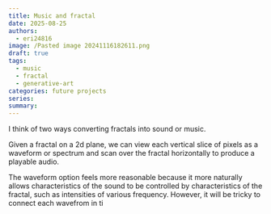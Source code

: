 ```yaml
---
title: Music and fractal
date: 2025-08-25
authors:
  - eri24816
image: /Pasted image 20241116182611.png
draft: true
tags:
  - music
  - fractal
  - generative-art
categories: future projects
series: 
summary:
---
```

I think of two ways converting fractals into sound or music.

Given a fractal on a 2d plane, we can view each vertical slice of pixels as a waveform or spectrum and scan over the fractal horizontally to produce a playable audio.

The waveform option feels more reasonable because it more naturally allows characteristics of the sound to be controlled by characteristics of the fractal, such as intensities of various frequency. However, it will be tricky to connect each wavefrom in ti